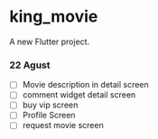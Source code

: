 # king_movie

A new Flutter project.
### 22 Agust
- [ ] Movie description in detail screen
- [ ] comment widget detail screen
- [ ] buy vip screen
- [ ] Profile Screen
- [ ] request movie screen
